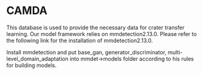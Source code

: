 # CAMDA
This database is used to provide the necessary data for crater transfer learning. Our model framework relies on mmdetection2.13.0.  Please refer to the following link for the installation of mmdetection2.13.0.

Install mmdetection and put base_gan, generator_discriminator, multi-level_domain_adaptation into mmdet->models folder according to his rules for building models.
